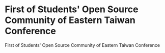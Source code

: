 # First of Students' Open Source Community of Eastern Taiwan Conference
First of Students' Open Source Community of Eastern Taiwan Conference
